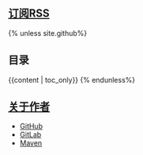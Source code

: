 ## [订阅RSS](/feed.xml)

{% unless site.github%}
## 目录

{{content | toc_only}}
{% endunless%}

## [关于作者](/about.html)

- [GitHub](https://github.com/chungkwong)
- [GitLab](https://gitlab.com/chungkwong)
- [Maven](http://mvnrepository.com/artifact/com.github.chungkwong)



